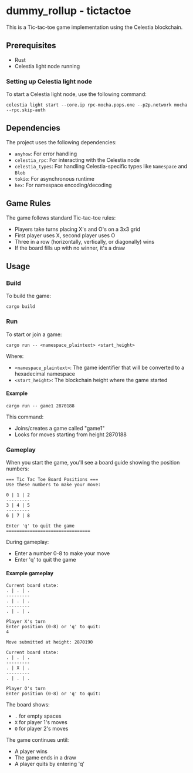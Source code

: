 # dummy_rollup - tictactoe

This is a Tic-tac-toe game implementation using the Celestia blockchain.

## Prerequisites

- Rust
- Celestia light node running

### Setting up Celestia light node

To start a Celestia light node, use the following command:

```shell
celestia light start --core.ip rpc-mocha.pops.one --p2p.network mocha --rpc.skip-auth
```

## Dependencies

The project uses the following dependencies:

- `anyhow`: For error handling
- `celestia_rpc`: For interacting with the Celestia node
- `celestia_types`: For handling Celestia-specific types like `Namespace` and `Blob`
- `tokio`: For asynchronous runtime
- `hex`: For namespace encoding/decoding

## Game Rules

The game follows standard Tic-tac-toe rules:
- Players take turns placing X's and O's on a 3x3 grid
- First player uses X, second player uses O
- Three in a row (horizontally, vertically, or diagonally) wins
- If the board fills up with no winner, it's a draw

## Usage

### Build

To build the game:

```shell
cargo build
```

### Run

To start or join a game:

```shell
cargo run -- <namespace_plaintext> <start_height>
```

Where:
- `<namespace_plaintext>`: The game identifier that will be converted to a hexadecimal namespace
- `<start_height>`: The blockchain height where the game started

#### Example

```shell
cargo run -- game1 2870188
```

This command:
- Joins/creates a game called "game1"
- Looks for moves starting from height 2870188

### Gameplay

When you start the game, you'll see a board guide showing the position numbers:

```
=== Tic Tac Toe Board Positions ===
Use these numbers to make your move:

0 | 1 | 2
---------
3 | 4 | 5
---------
6 | 7 | 8

Enter 'q' to quit the game
================================
```

During gameplay:
- Enter a number 0-8 to make your move
- Enter 'q' to quit the game

#### Example gameplay

```
Current board state:
. | . | .
---------
. | . | .
---------
. | . | .

Player X's turn
Enter position (0-8) or 'q' to quit:
4

Move submitted at height: 2870190

Current board state:
. | . | .
---------
. | X | .
---------
. | . | .

Player O's turn
Enter position (0-8) or 'q' to quit:
```

The board shows:
- `.` for empty spaces
- `X` for player 1's moves
- `O` for player 2's moves

The game continues until:
- A player wins
- The game ends in a draw
- A player quits by entering 'q'
